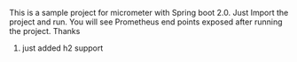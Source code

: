 This is a sample project for micrometer with Spring boot 2.0.
Just Import the project and run. You will see Prometheus end points exposed after running the project.
Thanks
1) just added h2 support
